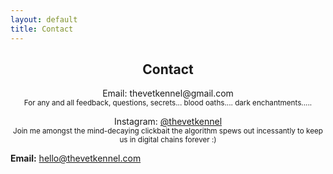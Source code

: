 ```yaml
---
layout: default
title: Contact
---
```


<section class="contact" style="text-align:center;">
  <h2>Contact</h2>
  <p>Email: thevetkennel@gmail.com<br><small>For any and all feedback, questions, secrets... blood oaths.... dark enchantments.....</small></p>
  <p>Instagram: <a href="https://instagram.com/thevetkennel" target="_blank">@thevetkennel</a><br><small>Join me amongst the mind-decaying clickbait the algorithm spews out incessantly to keep us in digital chains forever :) </small></p>
</section>

**Email:** [hello@thevetkennel.com](mailto:hello@thevetkennel.com)
